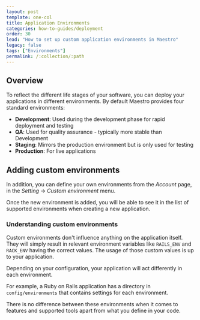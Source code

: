 ```yaml
---
layout: post
template: one-col
title: Application Environments
categories: how-to-guides/deployment
order: 30
lead: "How to set up custom application environments in Maestro"
legacy: false
tags: ["Environments"]
permalink: /:collection/:path
---
```


## Overview

To reflect the different life stages of your software, you can deploy your applications in different environments. By default Maestro provides four standard environments:

* **Development**: Used during the development phase for rapid deployment and testing
* **QA**: Used for quality assurance - typically more stable than Development
* **Staging**: Mirrors the production environment but is only used for testing
* **Production**: For live applications

## Adding custom environments

In addition, you can define your own environments from the _Account_ page, in the _Setting_ -> _Custom environment_ menu. 

Once the new environment is added, you will be able to see it in the list of supported environments when creating a new application. 

### Understanding custom environments

Custom environments don't influence anything on the application itself. They will simply result in relevant environment variables like `RAILS_ENV` and `RACK_ENV` having the correct values. The usage of those custom values is up to your application.

Depending on your configuration, your application will act differently in each environment. 

For example, a Ruby on Rails application has a directory in `config/environments` that contains settings for each environment.

There is no difference between these environments when it comes to features and supported tools apart from what you define in your code.
